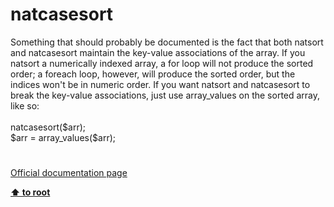 # natcasesort




<div class="phpcode"><span class="html">
Something that should probably be documented is the fact that both natsort and natcasesort maintain the key-value associations of the array. If you natsort a numerically indexed array, a for loop will not produce the sorted order; a foreach loop, however, will produce the sorted order, but the indices won&apos;t be in numeric order. If you want natsort and natcasesort to break the key-value associations, just use array_values on the sorted array, like so:<br><br>natcasesort($arr);<br>$arr = array_values($arr);</span>
</div>
  

#

[Official documentation page](https://www.php.net/manual/en/function.natcasesort.php)

**[⬆ to root](/)**